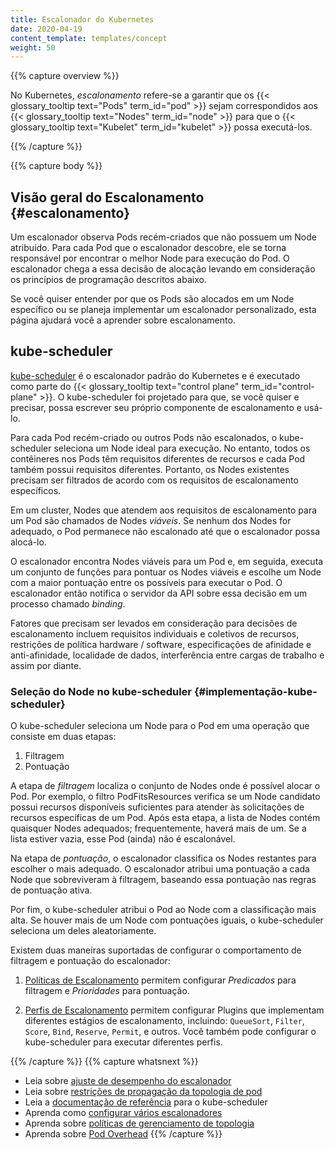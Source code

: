 ```yaml
---
title: Escalonador do Kubernetes
date: 2020-04-19
content_template: templates/concept
weight: 50
---
```


{{% capture overview %}}

No Kubernetes, _escalonamento_ refere-se a garantir que os {{< glossary_tooltip text="Pods" term_id="pod" >}}
sejam correspondidos aos {{< glossary_tooltip text="Nodes" term_id="node" >}} para que o
{{< glossary_tooltip text="Kubelet" term_id="kubelet" >}} possa executá-los.

{{% /capture %}}

{{% capture body %}}

## Visão geral do Escalonamento {#escalonamento}

Um escalonador observa Pods recém-criados que não possuem um Node atribuído. 
Para cada Pod que o escalonador descobre, ele se torna responsável por 
encontrar o melhor Node para execução do Pod. O escalonador chega a essa decisão de alocação levando em consideração os princípios de programação descritos abaixo.

Se você quiser entender por que os Pods são alocados em um Node específico 
ou se planeja implementar um escalonador personalizado, esta página ajudará você a 
aprender sobre escalonamento.

## kube-scheduler

[kube-scheduler](https://kubernetes.io/docs/reference/command-line-tools-reference/kube-scheduler/)
é o escalonador padrão do Kubernetes e é executado como parte do 
{{< glossary_tooltip text="control plane" term_id="control-plane" >}}.
O kube-scheduler foi projetado para que, se você quiser e precisar, possa
escrever seu próprio componente de escalonamento e usá-lo.

Para cada Pod recém-criado ou outros Pods não escalonados, o kube-scheduler 
seleciona um Node ideal para execução. No entanto, todos os contêineres nos Pods 
têm requisitos diferentes de recursos e cada Pod também possui requisitos diferentes. 
Portanto, os Nodes existentes precisam ser filtrados de acordo com os requisitos de 
escalonamento específicos.

Em um cluster, Nodes que atendem aos requisitos de escalonamento para um Pod
são chamados de Nodes _viáveis_. Se nenhum dos Nodes for adequado, o Pod
permanece não escalonado até que o escalonador possa alocá-lo.

O escalonador encontra Nodes viáveis para um Pod e, em seguida, executa um conjunto de
funções para pontuar os Nodes viáveis e escolhe um Node com a maior
pontuação entre os possíveis para executar o Pod. O escalonador então notifica
o servidor da API sobre essa decisão em um processo chamado _binding_.

Fatores que precisam ser levados em consideração para decisões de escalonamento incluem
requisitos individuais e coletivos de recursos,
restrições de política hardware / software, especificações de afinidade e anti-afinidade,
localidade de dados, interferência entre cargas de trabalho e assim por diante.

### Seleção do Node no kube-scheduler {#implementação-kube-scheduler}

O kube-scheduler seleciona um Node para o Pod em uma operação que consiste em duas etapas:

1. Filtragem
1. Pontuação

A etapa de _filtragem_ localiza o conjunto de Nodes onde é possível
alocar o Pod. Por exemplo, o filtro PodFitsResources verifica se um Node 
candidato possui recursos disponíveis suficientes para atender às solicitações 
de recursos específicas de um Pod. Após esta etapa, a lista de Nodes contém 
quaisquer Nodes adequados; frequentemente, haverá mais de um. Se a lista estiver vazia, 
esse Pod (ainda) não é escalonável.

Na etapa de _pontuação_, o escalonador classifica os Nodes restantes para escolher
o mais adequado. O escalonador atribui uma pontuação a cada Node
que sobreviveram à filtragem, baseando essa pontuação nas regras de pontuação ativa.

Por fim, o kube-scheduler atribui o Pod ao Node com a classificação mais alta.
Se houver mais de um Node com pontuações iguais, o kube-scheduler seleciona
um deles aleatoriamente.

Existem duas maneiras suportadas de configurar o comportamento de filtragem e pontuação
do escalonador:

1. [Políticas de Escalonamento](/docs/reference/scheduling/policies) permitem configurar _Predicados_ para filtragem e _Prioridades_ para pontuação.

1. [Perfis de Escalonamento](/docs/reference/scheduling/profiles) permitem configurar Plugins que implementam diferentes estágios de escalonamento, incluindo: `QueueSort`, `Filter`, `Score`, `Bind`, `Reserve`, `Permit`, e outros. Você também pode configurar o kube-scheduler para executar diferentes perfis.

{{% /capture %}}
{{% capture whatsnext %}}
* Leia sobre [ajuste de desempenho do escalonador](/docs/concepts/scheduling/scheduler-perf-tuning/)
* Leia sobre [restrições de propagação da topologia de pod](/docs/concepts/workloads/pods/pod-topology-spread-constraints/)
* Leia a [documentação de referência](/docs/reference/command-line-tools-reference/kube-scheduler/) para o kube-scheduler
* Aprenda como [configurar vários escalonadores](/docs/tasks/administer-cluster/configure-multiple-schedulers/)
* Aprenda sobre [políticas de gerenciamento de topologia](/docs/tasks/administer-cluster/topology-manager/)
* Aprenda sobre [Pod Overhead](/docs/concepts/configuration/pod-overhead/)
{{% /capture %}}
